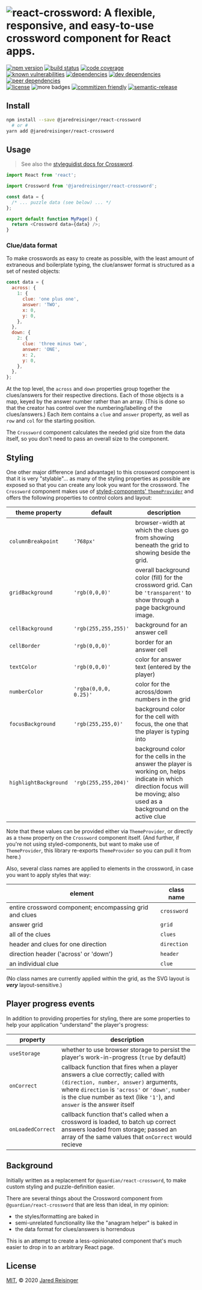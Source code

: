 # ![react-crossword: A flexible, responsive, and easy-to-use crossword component for React apps.](./docs/react-crossword.png)

[![npm version](https://img.shields.io/npm/v/@jaredreisinger/react-crossword.svg)](https://www.npmjs.com/package/@jaredreisinger/react-crossword)
[![build status](https://img.shields.io/travis/JaredReisinger/react-crossword/master.svg)](https://travis-ci.org/JaredReisinger/react-crossword)
[![code coverage](https://img.shields.io/codecov/c/gh/JaredReisinger/react-crossword.svg)](https://codecov.io/gh/JaredReisinger/react-crossword)<br />
[![known vulnerabilities](https://img.shields.io/snyk/vulnerabilities/github/JaredReisinger/react-crossword.svg)](https://snyk.io/test/github/JaredReisinger/react-crossword?targetFile=package.json)
[![dependencies](https://img.shields.io/david/JaredReisinger/react-crossword.svg)](https://david-dm.org/JaredReisinger/react-crossword)
[![dev dependencies](https://img.shields.io/david/dev/JaredReisinger/react-crossword.svg)](https://david-dm.org/JaredReisinger/react-crossword?type=dev)
[![peer dependencies](https://img.shields.io/david/peer/JaredReisinger/react-crossword.svg)](https://david-dm.org/JaredReisinger/react-crossword?type=peer)<br />
[![license](https://img.shields.io/github/license/JaredReisinger/react-crossword.svg)](./LICENSE)
![more badges](https://img.shields.io/badge/badges-%F0%9F%91%8D%20are%20fun-orange)
[![commitizen friendly](https://img.shields.io/badge/commitizen-friendly-brightgreen.svg)](http://commitizen.github.io/cz-cli/)
[![semantic-release](https://img.shields.io/badge/%20%20%F0%9F%93%A6%F0%9F%9A%80-semantic--release-e10079.svg)](https://github.com/semantic-release/semantic-release)

## Install

```sh
npm install --save @jaredreisinger/react-crossword
  # or #
yarn add @jaredreisinger/react-crossword
```

## Usage

> See also the [styleguidist docs for Crossword](https://jaredreisinger.github.io/react-crossword/).

```javascript
import React from 'react';

import Crossword from '@jaredreisinger/react-crossword';

const data = {
  /* ... puzzle data (see below) ... */
};

export default function MyPage() {
  return <Crossword data={data} />;
}
```

### Clue/data format

To make crosswords as easy to create as possible, with the least amount of extraneous and boilerplate typing, the clue/answer format is structured as a set of nested objects:

```javascript
const data = {
  across: {
    1: {
      clue: 'one plus one',
      answer: 'TWO',
      x: 0,
      y: 0,
    },
  },
  down: {
    2: {
      clue: 'three minus two',
      answer: 'ONE',
      x: 2,
      y: 0,
    },
  },
};
```

At the top level, the `across` and `down` properties group together the clues/answers for their respective directions. Each of those objects is a map, keyed by the answer number rather than an array. (This is done so that the creator has control over the numbering/labelling of the clues/answers.) Each item contains a `clue` and `answer` property, as well as `row` and `col` for the starting position.

The `Crossword` component calculates the needed grid size from the data itself, so you don't need to pass an overall size to the component.

## Styling

One other major difference (and advantage) to this crossword component is that it is very "stylable"... as many of the styling properties as possible are exposed so that you can create any look you want for the crossword. The `Crossword` component makes use of [styled-components' `ThemeProvider`](https://styled-components.com/docs/advanced#theming) and offers the following properties to control colors and layout:

| theme property        | default               | description                                                                                                                                                                 |
| --------------------- | --------------------- | --------------------------------------------------------------------------------------------------------------------------------------------------------------------------- |
| `columnBreakpoint`    | `'768px'`             | browser-width at which the clues go from showing beneath the grid to showing beside the grid.                                                                               |
| `gridBackground`      | `'rgb(0,0,0)'`        | overall background color (fill) for the crossword grid. Can be `'transparent'` to show through a page background image.                                                     |
| `cellBackground`      | `'rgb(255,255,255)'`  | background for an answer cell                                                                                                                                               |
| `cellBorder`          | `'rgb(0,0,0)'`        | border for an answer cell                                                                                                                                                   |
| `textColor`           | `'rgb(0,0,0)'`        | color for answer text (entered by the player)                                                                                                                               |
| `numberColor`         | `'rgba(0,0,0, 0.25)'` | color for the across/down numbers in the grid                                                                                                                               |
| `focusBackground`     | `'rgb(255,255,0)'`    | background color for the cell with focus, the one that the player is typing into                                                                                            |
| `highlightBackground` | `'rgb(255,255,204)'`  | background color for the cells in the answer the player is working on, helps indicate in which direction focus will be moving; also used as a background on the active clue |

Note that these values can be provided either via `ThemeProvider`, or directly as a `theme` property on the `Crossword` component itself. (And further, if you're not using styled-components, but want to make use of `ThemeProvider`, this library re-exports `ThemeProvider` so you can pull it from here.)

Also, several class names are applied to elements in the crossword, in case you want to apply styles that way:

| element                                                 | class name  |
| ------------------------------------------------------- | ----------- |
| entire crossword component; encompassing grid and clues | `crossword` |
| answer grid                                             | `grid`      |
| all of the clues                                        | `clues`     |
| header and clues for one direction                      | `direction` |
| direction header ('across' or 'down')                   | `header`    |
| an individual clue                                      | `clue`      |

(No class names are currently applied within the grid, as the SVG layout is _**very**_ layout-sensitive.)

## Player progress events

In addition to providing properties for styling, there are some properties to
help your application "understand" the player's progress:

| property          | description                                                                                                                                                                                                                                                |
| ----------------- | ---------------------------------------------------------------------------------------------------------------------------------------------------------------------------------------------------------------------------------------------------------- |
| `useStorage`      | whether to use browser storage to persist the player's work-in-progress (`true` by default)                                                                                                                                                                |
| `onCorrect`       | callback function that fires when a player answers a clue correctly; called with `(direction, number, answer)` arguments, where `direction` is `'across'` or `'down'`, `number` is the clue number as text (like `'1'`), and `answer` is the answer itself |
| `onLoadedCorrect` | callback function that's called when a crossword is loaded, to batch up correct answers loaded from storage; passed an array of the same values that `onCorrect` would recieve                                                                             |

## Background

Initially written as a replacement for `@guardian/react-crossword`, to make custom styling and puzzle-definition easier.

There are several things about the Crossword component from `@guardian/react-crossword` that are less than ideal, in my opinion:

- the styles/formatting are baked in
- semi-unrelated functionality like the "anagram helper" is baked in
- the data format for clues/answers is horrendous

This is an attempt to create a less-opinionated component that's much easier to drop in to an arbitrary React page.

## License

[MIT](./LICENSE), © 2020 [Jared Reisinger](https://github.com/JaredReisinger)

